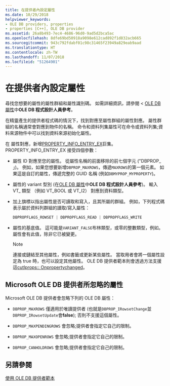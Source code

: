 ```yaml
---
title: 在提供者內設定屬性
ms.date: 10/29/2018
helpviewer_keywords:
- OLE DB providers, properties
- properties [C++], OLE DB provider
ms.assetid: 26a8b493-7ec4-4686-96d0-9ad5d2bca5ac
ms.openlocfilehash: 8dfe69bd50918a9098e612cad892f1d832acb665
ms.sourcegitcommit: 943c792fdabf01c98c31465f23949a829eab9aad
ms.translationtype: HT
ms.contentlocale: zh-TW
ms.lasthandoff: 11/07/2018
ms.locfileid: "51264901"
---
```

# <a name="setting-properties-in-your-provider"></a>在提供者內設定屬性

尋找您想要的屬性的屬性群組和屬性識別碼。 如需詳細資訊，請參閱 < [OLE DB 屬性](/previous-versions/windows/desktop/ms722734)中**OLE DB 程式設計人員參考**。

在精靈產生的提供者程式碼的情況下，找到對應至屬性群組的屬性對應。 屬性群組的名稱通常會對應到物件的名稱。 命令和資料列集屬性可在命令或資料列集;資料來源物件中可以找到資料來源初始化屬性。

在 屬性對應，新增[PROPERTY_INFO_ENTRY_EX](../../data/oledb/property-info-entry-ex.md)巨集。 PROPERTY_INFO_ENTRY_EX 接受四個參數：

- 屬性 ID 對應至您的屬性。 從屬性名稱的前面移除的前七個字元 ("DBPROP_ 」)。 例如，如果您想要新增`DBPROP_MAXROWS`，傳遞`MAXROWS`的第一個元素。 如果這是自訂的屬性，傳遞完整的 GUID 名稱 (例如`DBMYPROP_MYPROPERTY`)。

- 屬性的 variant 型別 (在[OLE DB 屬性](/previous-versions/windows/desktop/ms722734)中**OLE DB 程式設計人員參考**)。 輸入 VT_ 類型 （例如 VT_BOOL 或 VT_I2） 對應到資料類型。

- 加上旗標以指出屬性是否可讀取和寫入，且其所屬的群組。 例如，下列程式碼表示屬於資料列群組的讀取/寫入屬性：

    ```cpp
    DBPROPFLAGS_ROWSET | DBPROPFLAGS_READ | DBPROPFLAGS_WRITE
    ```

- 屬性的基底值。 這可能是`VARIANT_FALSE`布林類型，或零的整數類型，例如。 屬性會有此值，除非它已被變更。

    > [!NOTE]
    > 連接或鏈結至其他屬性，例如書籤或更新某些屬性。 當取用者會將一個屬性設定為 true 時，也可以設定其他屬性。 OLE DB 提供者範本則會透過方法支援這[cutlprops:: Onpropertychanged](../../data/oledb/cutlprops-onpropertychanged.md)。

## <a name="properties-ignored-by-microsoft-ole-db-providers"></a>Microsoft OLE DB 提供者所忽略的屬性

Microsoft OLE DB 提供者會忽略下列的 OLE DB 屬性：

- `DBPROP_MAXROWS` 僅適用於唯讀提供者 (也就是`DBPROP_IRowsetChange`並`DBPROP_IRowsetUpdate`會**false**); 否則不支援這個屬性。

- `DBPROP_MAXPENDINGROWS` 會忽略;提供者會指定它自己的限制。

- `DBPROP_MAXOPENROWS` 會忽略;提供者會指定它自己的限制。

- `DBPROP_CANHOLDROWS` 會忽略;提供者會指定它自己的限制。

## <a name="see-also"></a>另請參閱

[使用 OLE DB 提供者範本](../../data/oledb/working-with-ole-db-provider-templates.md)